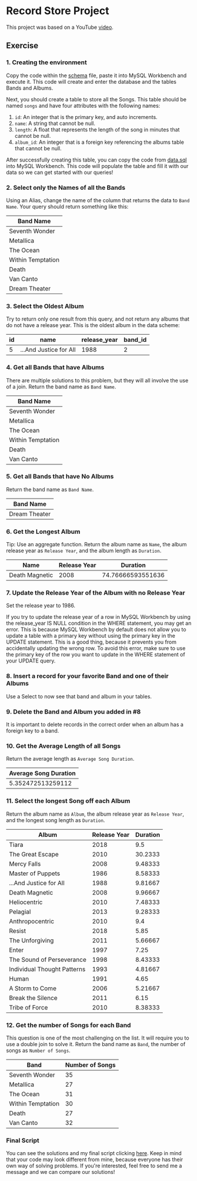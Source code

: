 # Record Store Project
This project was based on a YouTube [video](https://youtu.be/30W5wjgJR08).

## Exercise
### 1. Creating the environment

Copy the code within the [schema](schema.sql) file, paste it into MySQL Workbench and execute it.
This code will create and enter the database and the tables Bands and Albums.

Next, you should create a table to store all the Songs.
This table should be named `songs` and have four attributes with the following names:

1. `id`: An integer that is the primary key, and auto increments.
2. `name`: A string that cannot be null.
3. `length`: A float that represents the length of the song in minutes that cannot be null.
4. `album_id`: An integer that is a foreign key referencing the albums table that cannot be null.

After successfully creating this table, you can copy the code from [data.sql](data.sql) into MySQL Workbench.
This code will populate the table and fill it with our data so we can get started with our queries!

### 2. Select only the Names of all the Bands

Using an Alias, change the name of the column that returns the data to `Band Name`.
Your query should return something like this:

| Band Name         | 
|-------------------| 
| Seventh Wonder    | 
| Metallica         | 
| The Ocean         | 
| Within Temptation | 
| Death             | 
| Van Canto         | 
| Dream Theater     | 

### 3. Select the Oldest Album

Try to return only one result from this query, and not return any albums that do not have a release year.
This is the oldest album in the data scheme:

| id | name                   | release_year | band_id | 
|----|------------------------|--------------|---------| 
| 5  | ...And Justice for All | 1988         | 2       | 

### 4. Get all Bands that have Albums

There are multiple solutions to this problem, but they will all involve the use of a join.
Return the band name as `Band Name`.

| Band Name         | 
|-------------------| 
| Seventh Wonder    | 
| Metallica         | 
| The Ocean         | 
| Within Temptation | 
| Death             | 
| Van Canto         | 

### 5. Get all Bands that have No Albums

Return the band name as `Band Name`.

| Band Name     | 
|---------------| 
| Dream Theater | 

### 6. Get the Longest Album

Tip: Use an aggregate function.
Return the album name as `Name`, the album release year as `Release Year`, and the album length as `Duration`.

| Name           | Release Year | Duration          | 
|----------------|--------------|-------------------| 
| Death Magnetic | 2008         | 74.76666593551636 | 

### 7. Update the Release Year of the Album with no Release Year

Set the release year to 1986.

If you try to update the release year of a row in MySQL Workbench by using the release_year IS NULL condition in the WHERE statement, you may get an error. This is because MySQL Workbench by default does not allow you to update a table with a primary key without using the primary key in the UPDATE statement. 
This is a good thing, because it prevents you from accidentally updating the wrong row. To avoid this error, make sure to use the primary key of the row you want to update in the WHERE statement of your UPDATE query.

### 8. Insert a record for your favorite Band and one of their Albums

Use a Select to now see that band and album in your tables.

### 9. Delete the Band and Album you added in #8

It is important to delete records in the correct order when an album has a foreign key to a band.

### 10. Get the Average Length of all Songs

Return the average length as `Average Song Duration`.

| Average Song Duration | 
|-----------------------| 
| 5.352472513259112     | 


### 11. Select the longest Song off each Album

Return the album name as `Album`, the album release year as `Release Year`, and the longest song length as `Duration`.

| Album                       | Release Year | Duration | 
|-----------------------------|--------------|----------| 
| Tiara                       | 2018         | 9.5      | 
| The Great Escape            | 2010         | 30.2333  | 
| Mercy Falls                 | 2008         | 9.48333  | 
| Master of Puppets           | 1986         | 8.58333  | 
| ...And Justice for All      | 1988         | 9.81667  | 
| Death Magnetic              | 2008         | 9.96667  | 
| Heliocentric                | 2010         | 7.48333  | 
| Pelagial                    | 2013         | 9.28333  | 
| Anthropocentric             | 2010         | 9.4      | 
| Resist                      | 2018         | 5.85     | 
| The Unforgiving             | 2011         | 5.66667  | 
| Enter                       | 1997         | 7.25     | 
| The Sound of Perseverance   | 1998         | 8.43333  | 
| Individual Thought Patterns | 1993         | 4.81667  | 
| Human                       | 1991         | 4.65     | 
| A Storm to Come             | 2006         | 5.21667  | 
| Break the Silence           | 2011         | 6.15     | 
| Tribe of Force              | 2010         | 8.38333  | 

### 12. Get the number of Songs for each Band

This question is one of the most challenging on the list. It will require you to use a double join to solve it.
Return the band name as `Band`, the number of songs as `Number of Songs`.

| Band              | Number of Songs | 
|-------------------|-----------------| 
| Seventh Wonder    | 35              | 
| Metallica         | 27              | 
| The Ocean         | 31              | 
| Within Temptation | 30              | 
| Death             | 27              | 
| Van Canto         | 32              | 

### Final Script

You can see the solutions and my final script clicking [here](scriptFinal.sql).
Keep in mind that your code may look different from mine, because everyone has their own way of solving problems. If you're interested, feel free to send me a message and we can compare our solutions!
